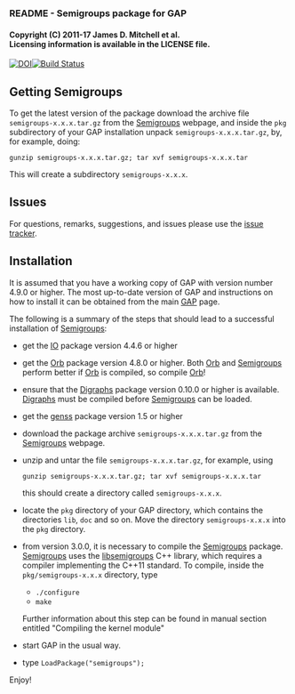 ### README - Semigroups package for GAP

#### Copyright (C) 2011-17 James D. Mitchell et al. <br/>Licensing information is available in the LICENSE file.
[![DOI](https://zenodo.org/badge/DOI/10.5281/zenodo.592893.svg)](https://doi.org/10.5281/zenodo.592893)[![Build Status](https://travis-ci.org/gap-packages/Semigroups.svg?branch=stable-3.0)](https://travis-ci.org/gap-packages/Semigroups)

## Getting Semigroups

To get the latest version of the package download the archive file `semigroups-x.x.x.tar.gz` from the [Semigroups](https://gap-packages.github.io/Semigroups) webpage, and inside the `pkg` subdirectory of your GAP installation unpack `semigroups-x.x.x.tar.gz`, by, for example, doing:

    gunzip semigroups-x.x.x.tar.gz; tar xvf semigroups-x.x.x.tar
   
This will create a subdirectory `semigroups-x.x.x`.

## Issues

For questions, remarks, suggestions, and issues please use the 
[issue tracker](https://github.com/gap-packages/Semigroups/issues).

## Installation

It is assumed that you have a working copy of GAP with version number 4.9.0 or higher.  The  most  up-to-date  version  of  GAP  and instructions on how to install it can be obtained from the main [GAP](http://www.gap-system.org) page.

The  following  is  a  summary of the steps that should lead to a successful installation of [Semigroups](https://gap-packages.github.io/Semigroups):

* get the [IO](http://gap-packages.github.io/io/) package version 4.4.6 or higher

* get the [Orb](http://gap-packages.github.io/orb/) package version 4.8.0 or higher. 
  Both [Orb](http://gap-packages.github.io/orb/) and [Semigroups](https://gap-packages.github.io/Semigroups) perform better if [Orb](http://gap-packages.github.io/orb/) is compiled, so compile [Orb](http://gap-packages.github.io/orb/)!

* ensure that the [Digraphs](http://gap-packages.github.io/Digraphs/) package version 0.10.0 or higher is available.  [Digraphs](http://gap-packages.github.io/Digraphs/) must be compiled before [Semigroups](https://gap-packages.github.io/Semigroups) can be
loaded.

* get the [genss](http://gap-packages.github.io/genss/) package version 1.5 or higher 

* download the package archive `semigroups-x.x.x.tar.gz` from the [Semigroups](https://gap-packages.github.io/Semigroups) webpage.

* unzip and untar the file `semigroups-x.x.x.tar.gz`, for example, using
 
    ``` 
    gunzip semigroups-x.x.x.tar.gz; tar xvf semigroups-x.x.x.tar
    ```
  
    this should create a directory called `semigroups-x.x.x`.

* locate the `pkg` directory of your GAP directory, which contains the directories `lib`, `doc` and so on. Move the directory `semigroups-x.x.x` into the `pkg` directory.
    
* from version 3.0.0, it is necessary to compile the [Semigroups](https://gap-packages.github.io/Semigroups) package. [Semigroups](https://gap-packages.github.io/Semigroups) uses the [libsemigroups](https://james-d-mitchell.github.io/libsemigroups/) C++ library, which requires a compiler implementing the C++11 standard. To compile, inside the `pkg/semigroups-x.x.x` directory, type
    * `./configure`
    * `make`

    Further information about this step can be found in manual section entitled "Compiling the kernel module"

* start GAP in the usual way.

* type `LoadPackage("semigroups");`

Enjoy!
